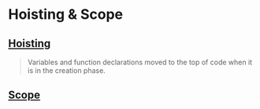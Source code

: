 Hoisting & Scope
===============

## [Hoisting](Hoisting.md)
> Variables and function declarations moved to the top of code when it is in the creation phase.

## [Scope](Scope.md)

